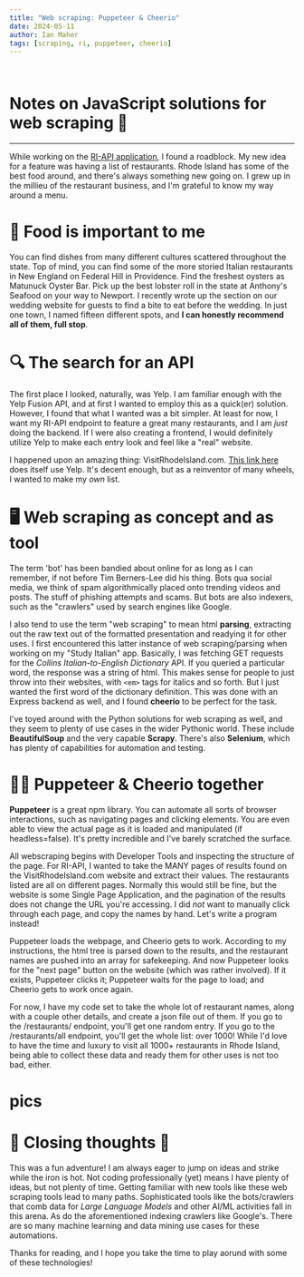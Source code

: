 ```yaml
---
title: "Web scraping: Puppeteer & Cheerio"
date: 2024-05-11
author: Ian Maher
tags: [scraping, ri, puppeteer, cheerio]
---
```

`   `
# Notes on JavaScript solutions for web scraping 🔧
___

While working on the [RI-API application](https://github.com/ianpmaher/ri-api), I found a roadblock. 
My new idea for a feature was having a list of restaurants. Rhode Island has some of the best food around, and there's always something new going on. I grew up in the millieu of the restaurant business, and I'm grateful to know my way around a menu. 

# 🍴 Food is important to me

You can find dishes from many different cultures scattered throughout the state. Top of mind, you can find some of the more storied Italian restaurants in New England on Federal Hill in Providence. Find the freshest oysters as Matunuck Oyster Bar. Pick up the best lobster roll in the state at Anthony's Seafood on your way to Newport. I recently wrote up the section on our wedding website for guests to find a bite to eat before the wedding. In just one town, I named fifteen different spots, and **I can honestly recommend all of them, full stop**. 

# 🔍 The search for an API

The first place I looked, naturally, was Yelp. I am familiar enough with the Yelp Fusion API, and at first I wanted to employ this as a quick(er) solution. However, I found that what I wanted was a bit simpler. At least for now, I want my RI-API endpoint to feature a great many restaurants, and I am _just_ doing the backend. If I were also creating a frontend, I would definitely utilize Yelp to make each entry look and feel like a "real" website.

I happened upon an amazing thing: VisitRhodeIsland.com. [This link here](https://www.visitrhodeisland.com/food-drink/restaurants/) does itself use Yelp. It's decent enough, but as a reinventor of many wheels, I wanted to make my *own* list. 

# 🖥️ Web scraping as concept and as tool  

The term 'bot' has been bandied about online for as long as I can remember, if not before Tim Berners-Lee did his thing. 
Bots qua social media, we think of spam algorithmically placed onto trending videos and posts. The stuff of phishing attempts and scams. But bots are also indexers, such as the "crawlers" used by search engines like Google. 

I also tend to use the term "web scraping" to mean html **parsing**, extracting out the raw text out of the formatted presentation and readying it for other uses. I first encountered this latter instance of web scraping/parsing when working on my "Study Italian" app. Basically, I was fetching GET requests for the *Collins Italian-to-English Dictionary* API. If you queried a particular word, the response was a string of html. This makes sense for people to just throw into their websites, with `<em>` tags for italics and so forth. But I just wanted the first word of the dictionary definition. This was done with an Express backend as well, and I found **cheerio** to be perfect for the task. 

I've toyed around with the Python solutions for web scraping as well, and they seem to plenty of use cases in the wider Pythonic world. These include **BeautifulSoup** and the very capable **Scrapy**. There's also **Selenium**, which has plenty of capabilities for automation and testing. 

# 👨‍💻 Puppeteer & Cheerio together

**Puppeteer** is a great npm library. You can automate all sorts of browser interactions, such as navigating pages and clicking elements. You are even able to view the actual page as it is loaded and manipulated (if headless=false). It's pretty incredible and I've barely scratched the surface. 

All webscraping begins with Developer Tools and inspecting the structure of the page. For RI-API, I wanted to take the MANY pages of results found on the VisitRhodeIsland.com website and extract their values. The restaurants listed are all on different pages. Normally this would still be fine, but the website is some Single Page Application, and the pagination of the results does not change the URL you're accessing. I did *not* want to manually click through each page, and copy the names by hand. Let's write a program instead!

Puppeteer loads the webpage, and Cheerio gets to work. According to my instructions, the html tree is parsed down to the results, and the restaurant names are pushed into an array for safekeeping. And now Puppeteer looks for the "next page" button on the website (which was rather involved). If it exists, Puppeteer clicks it; Puppeteer waits for the page to load; and Cheerio gets to work once again.

For now, I have my code set to take the whole lot of restaurant names, along with a couple other details, and create a json file out of them. If you go to the /restaurants/ endpoint, you'll get one random entry. If you go to the /restaurants/all endpoint, you'll get the whole list: over 1000! While I'd love to have the time and luxury to visit all 1000+ restaurants in Rhode Island, being able to collect these data and ready them for other uses is not too bad, either.

# pics

# 🤔 Closing thoughts 🤔

This was a fun adventure! I am always eager to jump on ideas and strike while the iron is hot. Not coding professionally (yet) means I have plenty of ideas, but not plenty of time. Getting familiar with new tools like these web scraping tools lead to many paths. Sophisticated tools like the bots/crawlers that comb data for *Large Language Models* and other AI/ML activities fall in this arena. As do the aforementioned indexing crawlers like Google's. There are so many machine learning and data mining use cases for these automations. 

Thanks for reading, and I hope you take the time to play aorund with some of these technologies!